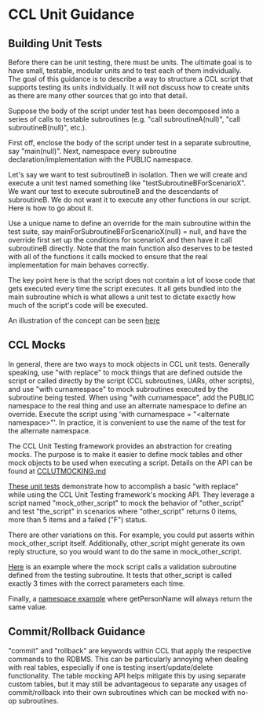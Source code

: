# CCL Unit Guidance

## Building Unit Tests

Before there can be unit testing, there must be units. The ultimate goal is to have small, testable, modular units and to test each of them individually. The goal of this guidance is to describe a way to structure a CCL script that supports testing its units individually. It will not discuss how to create units as there are many other sources that go into that detail.
 
Suppose the body of the script under test has been decomposed into a series of calls to testable subroutines (e.g. "call subroutineA(null)", "call subroutineB(null)", etc.).
 
First off, enclose the body of the script under test in a separate subroutine, say "main(null)".  Next, namespace every subroutine declaration/implementation with the PUBLIC namespace.
 
Let's say we want to test subroutineB in isolation.  Then we will create and execute a unit test named something like "testSubroutineBForScenarioX".  We want our test to execute subroutineB and the descendants of subroutineB. We do not want it to execute any other functions in our script. Here is how to go about it.
 
Use a unique name to define an override for the main subroutine within the test suite, say mainForSubroutineBForScenarioX(null) = null, and have the override first set up the conditions for scenarioX and then have it call subroutineB directly.  Note that the main function also deserves to be tested with all of the functions it calls mocked to ensure that the real implementation for main behaves correctly.
 
The key point here is that the script does not contain a lot of loose code that gets executed every time the script executes. It all gets bundled into the main subroutine which is what allows a unit test to dictate exactly how much of the script's code will be executed.

An illustration of the concept can be seen [here](./examples/basic_example.inc) 

## CCL Mocks

In general, there are two ways to mock objects in CCL unit tests.  Generally speaking, use "with replace" to mock things that are defined outside the script or called directly by the script (CCL subroutines, UARs, other scripts), and use "with curnamespace" to mock subroutines executed by the subroutine being tested.  When using "with curnamespace", add the PUBLIC namespace to the real thing and use an alternate namespace to define an override.  Execute the script using 'with curnamespace = "\<alternate namespace\>"'.  In practice, it is convenient to use the name of the test for the alternate namespace.
    
The CCL Unit Testing framework provides an abstraction for creating mocks.  The purpose is to make it easier to define mock tables and other mock objects to be used when executing a script.  Details on the API can be found at [CCLUTMOCKING.md](../CCLUTMOCKING.md)

[These unit tests](./examples/mocking_api.inc) demonstrate how to accomplish a basic "with replace" while using the CCL Unit Testing framework's mocking API.  They leverage a script named "mock_other_script" to mock the behavior of "other_script" and test "the_script" in scenarios where "other_script" returns 0 items, more than 5 items and a failed ("F") status.

There are other variations on this.  For example, you could put asserts within mock_other_script itself.  Additionally, other_script might generate its own reply structure, so you would want to do the same in mock_other_script.

[Here](./examples/validation_subroutine.inc) is an example where the mock script calls a validation subroutine defined from the testing subroutine.  It tests that other_script is called exactly 3 times with the correct parameters each time.

Finally, a [namespace example](./examples/using_namespaces.inc) where getPersonName will always return the same value.

## Commit/Rollback Guidance

"commit" and "rollback" are keywords within CCL that apply the respective commands to the RDBMS.  This can be particularly annoying when dealing with real tables, especially if one is testing insert/update/delete functionality.  The table mocking API helps mitigate this by using separate custom tables, but it may still be advantageous to separate any usages of commit/rollback into their own subroutines which can be mocked with no-op subroutines.

